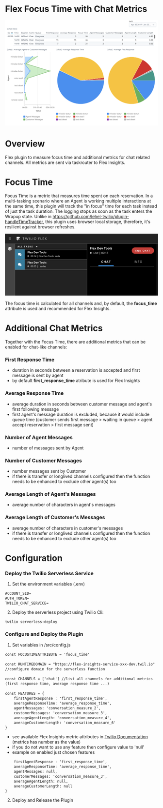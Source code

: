 # Flex Focus Time with Chat Metrics

![chat insights](readme_images/chat_insights.png)

# Overview

Flex plugin to measure focus time and additional metrics for chat related channels. All metrics are sent via taskrouter to Flex Insights.

# Focus Time

Focus Time is a metric that measures time spent on each reservation. In a multi-tasking scenario where an Agent is working 
multiple interactions at the same time, this plugin will track the "in focus" time for each task instead of just the task duration. 
The logging stops as soon as the task enters the Wrapup state. Unlike in https://github.com/lehel-twilio/plugin-handleTimeTracker, this plugin uses
browser local storage, therefore, it's resilient against browser refreshes.

![flex reservations](readme_images/multiple_reservaitions.png)

The focus time is calculated for all channels and, by default, the **focus_time** attribute is used and recommended for Flex Insights.
   
# Additional Chat Metrics

Together with the Focus Time, there are additional metrics that can be enabled for chat-like channels:

### First Response Time

* duration in seconds between a reservation is accepted and first message is sent by agent
* by default **first_response_time** atribute is used for Flex Insights

### Average Response Time

* average duration in seconds between customer message and agent's first following message
* first agent's message duration is excluded, because it would include queue time (customer sends first message > waiting in queue > agent accept reservation > first message sent)

### Number of Agent Messages

* number of messages sent by Agent

### Number of Customer Messages

* number messages sent by Customer
* if there is transfer or longlived channels configured then the function needs to be enhanced to exclude other agent(s) too

### Average Length of Agent's Messages

* average number of characters in agent's messages

### Average Length of Customer's Messages

* average number of characters in customer's messages
* if there is transfer or longlived channels configured then the function needs to be enhanced to exclude other agent(s) too

# Configuration

### Deploy the Twilio Serverless Service

1. Set the environment variables (.env) 
```
ACCOUNT_SID=
AUTH_TOKEN=
TWILIO_CHAT_SERVICE=
```

2. Deploy the serverless project using Twilio Cli:  
```
twilio serverless:deploy
```

### Configure and Deploy the Plugin

1. Set variables in /src/config.js
```
const FOCUSTIMEATTRIBUTE = 'focus_time' 

const RUNTIMEDOMAIN = "https://flex-insights-service-xxx-dev.twil.io" //configure domain for the serverless function

const CHANNELS = ['chat'] //list all channels for additional metrics (first response time, average response time ...)

const FEATURES = {
    firstAgentResponse : 'first_response_time',
    averageResponseTime: 'average_response_time',
    agentMessages: 'conversation_measure_2',
    customerMessages: 'conversation_measure_3',
    averageAgentLength: 'conversation_measure_4',
    averageCustomerLength: 'conversation_measure_6'
}
```

* see available Flex Insights metric attributes in [Twilio Documentation](https://www.twilio.com/docs/flex/developer/insights/enhance-integration#add-custom-attributes-and-measures) (metrics has number as the value)
* if you do not want to use any feature then configure value to 'null'
* example on enabled just chosen features

```const FEATURES = {
    firstAgentResponse : 'first_response_time',
    averageResponseTime: 'average_response_time',
    agentMessages: null,
    customerMessages: 'conversation_measure_3',
    averageAgentLength: null,
    averageCustomerLength: null
}
```
2. Deploy and Release the Plugin
